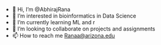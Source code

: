 - 👋 Hi, I’m @AbhirajRana
- 👀 I’m interested in bioinformatics in Data Science 
- 🌱 I’m currently learning ML and r 
- 💞️ I’m looking to collaborate on projects and assignments 
- 📫 How to reach me Ranaa@arizona.edu

<!---
Rene102/Rene102 is a ✨ special ✨ repository because its `README.md` (this file) appears on your GitHub profile.
You can click the Preview link to take a look at your changes.
--->
